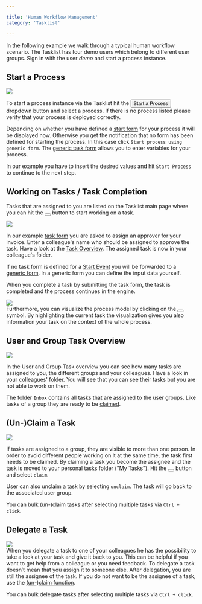```yaml
---

title: 'Human Workflow Management'
category: 'Tasklist'

---
```


In the following example we walk through a typical human workflow scenario. The Tasklist has four demo users which belong to different user groups. Sign in with the user _demo_ and start a process instance.

## Start a Process

<div class="row">
  <div class="col-xs-6 col-sm-6 col-md-3">
    <img data-img-thumb src="ref:asset:/assets/img/implementation-tasklist/tasklist-start-process.png" />
  </div>
  <div class="col-xs-6 col-sm-6 col-md-9">
    <p>
      To start a process instance via the Tasklist hit the <button class="btn btn-xs"><i class="caret"></i> Start a Process </button> dropdown button and select a process. If there is no process listed please verify that your process is deployed correctly.
    </p>
    <p>
      Depending on whether you have defined a <a href="ref:#tasklist-task-forms">start form</a> for your process it will be displayed now. Otherwise you get the notification that no form has been defined for starting the process. In this case click <code>Start process using generic form</code>. The <a href="ref:#tasklist-task-forms-generic-task-forms">generic task form</a> allows you to enter variables for your process.
    </p>
    <p>
      In our example you have to insert the desired values and hit <code>Start Process</code> to continue to the next step.
    </p>
  </div>
</div>

## Working on Tasks / Task Completion

Tasks that are assigned to you are listed on the Tasklist main page where you can hit the <button class="btn btn-xs"><i class="glyphicon glyphicon-play"></i> </button> button to start working on a task.

<div class="row">
  <div class="col-xs-6 col-sm-6 col-md-3">
    <img data-img-thumb src="ref:asset:/assets/img/implementation-tasklist/tasklist-form-assign-approver.png" />
  </div>
  <div class="col-xs-6 col-sm-6 col-md-9">
     <p>In our example <a href="ref:#tasklist-task-forms">task form</a> you are asked to assign an approver for your invoice. Enter a colleague's name who should be assigned to approve the task. Have a look at the <a href="ref:#tasklist-human-workflow-management-user-and-group-task-overview">Task Overview</a>. The assigned task is now in your colleague's folder.</p>
     <p>If no task form is defined for a <a href="ref:/api-references/bpmn20/#events-start-events">Start Event</a> you will be forwarded to a <a href="ref:#tasklist-task-forms-generic-task-forms">generic form</a>. In a generic form you can define the input data yourself.</p>
  </div>
</div>

When you complete a task by submitting the task form, the task is completed and the process continues in the engine.

<div class="row">
  <div class="col-xs-6 col-sm-6 col-md-3">
    <img data-img-thumb src="ref:asset:/assets/img/implementation-tasklist/tasklist-diagram.png" />
  </div>
  <div class="col-xs-6 col-sm-6 col-md-9">
    Furthermore, you can visualize the process model by clicking on the <button class="btn btn-xs" title="Display BPMN Diagram"><i class="glyphicon glyphicon-search"></i></button> symbol. By highlighting the current task the visualization gives you also information your task on the context of the whole process.
  </div>
</div>

## User and Group Task Overview

<div class="row">
  <div class="col-xs-6 col-sm-6 col-md-3">
    <img data-img-thumb src="ref:asset:/assets/img/implementation-tasklist/tasklist-main-info.png" />
  </div>
  <div class="col-xs-6 col-sm-6 col-md-9">
    <p>In the User and Group Task overview you can see how many tasks are assigned to you, the different groups and your colleagues. Have a look in your colleagues' folder. You will see that you can see their tasks but you are not able to work on them.</p>
    <p>The folder <code>Inbox</code> contains all tasks that are assigned to the user groups. Like tasks of a group they are ready to be <a href="ref:#tasklist-human-workflow-management-un-claim-a-task">claimed</a>.</p>
  </div>  
</div>

## (Un-)Claim a Task

<div class="row">
  <div class="col-xs-6 col-sm-6 col-md-3">
    <img data-img-thumb src="ref:asset:/assets/img/implementation-tasklist/tasklist-claim.png" />
  </div>
  <div class="col-xs-6 col-sm-6 col-md-9">
    <p>If tasks are assigned to a group, they are visible to more than one person. In order to avoid different people working on it at the same time, the task first needs to be claimed. By claiming a task you become the assignee and the task is moved to your personal tasks folder ("My Tasks"). Hit the <button class="btn btn-xs dropdown-toggle"><i class="caret"></i> </button> button and select <code>claim</code>.</p>
    <p>User can also unclaim a task by selecting <code>unclaim</code>. The task will go back to the associated user group.</p>
  </div>
</div>

You can bulk (un-)claim tasks after selecting multiple tasks via `Ctrl + click`.

## Delegate a Task

<div class="row">
  <div class="col-xs-6 col-sm-6 col-md-3">
    <img data-img-thumb src="ref:asset:/assets/img/implementation-tasklist/tasklist-delegate.png" />
  </div>
  <div class="col-xs-6 col-sm-6 col-md-9">
    When you delegate a task to one of your colleagues he has the possibility to take a look at your task and give it back to you. This can be helpful if you want to get help from a colleague or you need feedback. To delegate a task doesn’t mean that you assign it to someone else. After delegation, you are still the assignee of the task. If you do not want to be the assignee of a task, use the <a href="ref:#tasklist-human-workflow-management-un-claim-a-task">(un-)claim function</a>. 
  </div>  
</div>

You can bulk delegate tasks after selecting multiple tasks via `Ctrl + click`.